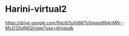 # Harini-virtual2
https://drive.google.com/file/d/1uXiI68To5mqodf6AnMN--Mx2i12tgN6Q/view?usp=drivesdk
